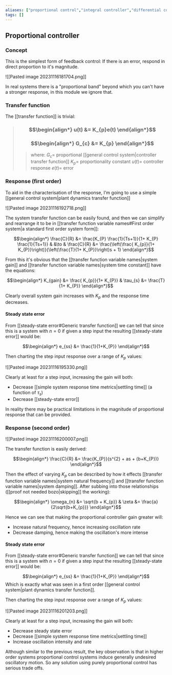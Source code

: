 ```yaml
---
aliases: ["proportional control","integral controller","differential controller"]
tags: []
---
```


## Proportional controller 

### Concept

This is the simplest form of feedback control: If there is an error, respond in direct proportion to it's magnitude.

![[Pasted image 20231116181704.png]]

In real systems there is a "proportional band" beyond which you can't have a stronger response, in this module we ignore that.

### Transfer function

The [[transfer function]] is trivial:

> ### $$\begin{align*} u(t)  &= K_{p}e(t)  \end{align*}$$
> ### $$\begin{align*} G_{c}  &= K_{p}  \end{align*}$$
>> where:
>> $G_{c}=$ proportional [[general control system|controller transfer function]]
>> $K_{p}=$ proportionality constant
>> $u(t)=$ controller response
>> $e(t)=$ error

### Response (first order)

To aid in the characterisation of the response, I'm going to use a simple [[general control system|plant dynamics transfer function]]

![[Pasted image 20231116192718.png]]

The system transfer function can be easily found, and then we can simplify and rearrange it to be in [[transfer function variable names#First order system|a standard first order system form]]:

$$\begin{align*}
\frac{C}{R} &= \frac{K_{P} \frac{1}{Ts+1}}{1+ K_{P} \frac{1}{Ts+1}} & &\to & \frac{C}{R} &= \frac{\left(\frac{ K_{p}}{1+  K_{P}}\right)}{\left(\frac{T}{1+  K_{P}}\right)s + 1}
\end{align*}$$

From this it's obvious that the [[transfer function variable names|system gain]] and [[transfer function variable names|system time constant]] have the equations:

$$\begin{align*}
K_{gain} &= \frac{ K_{p}}{1+   K_{P}} & \tau_{s} &= \frac{T}{1+  K_{P}}
\end{align*}$$

Clearly overall system gain increases with $K_{p}$ and the response time decreases. 

#### Steady state error

From [[steady-state error#Generic transfer function]] we can tell that since this is a system with $n=0$ if given a step input the resulting [[steady-state error]] would be:

$$\begin{align*}
e_{ss} &= \frac{1}{1+K_{P}}
\end{align*}$$

Then charting the step input response over a range of $K_{p}$ values:

![[Pasted image 20231116195330.png]]

Clearly at least for a step input, increasing the gain will both:
- Decrease [[simple system response time metrics|settling time]] (a function of $\tau_{s}$)
- Decrease [[steady-state error]]

In reality there may be practical limitations in the magnitude of proportional response that can be provided.

### Response (second order)

![[Pasted image 20231116200007.png]]

The transfer function is easily derived:

$$\begin{align*}
\frac{C}{R} &= \frac{K_{P}}{s^{2} + as + (b+K_{P})}
\end{align*}$$

Then the effect of varying $K_{p}$ can be described by how it effects [[transfer function variable names|system natural frequency]] and [[transfer function variable names|system damping]]. After subbing into those relationships ([[proof not needed bozo|skipping]] the working):

$$\begin{align*}
\omega_{n} &= \sqrt{b + K_{p}} & \zeta &= \frac{a}{2\sqrt{b+K_{p}}}
\end{align*}$$

Hence we can see that making the proportional controller gain greater will:
- Increase natural frequency, hence increasing oscillation rate
- Decrease damping, hence making the oscillation's more intense

#### Steady state error

From [[steady-state error#Generic transfer function]] we can tell that since this is a system with $n=0$ if given a step input the resulting [[steady-state error]] would be:

$$\begin{align*}
e_{ss} &= \frac{1}{1+K_{P}}
\end{align*}$$
Which is exactly what was seen in a first order [[general control system|plant dynamics transfer function]].

Then charting the step input response over a range of $K_{p}$ values:

![[Pasted image 20231116201203.png]]

Clearly at least for a step input, increasing the gain will both:
- Decrease steady state error
- Decrease [[simple system response time metrics|settling time]]
- Increase oscillation intensity and rate

Although similar to the previous result, the key observation is that in higher order systems proportional control systems induce generally undesired oscillatory motion. So any solution using purely proportional control has serious trade offs.
